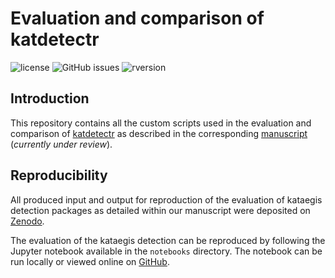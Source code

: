 # Evaluation and comparison of katdetectr

![license](https://img.shields.io/badge/license-GPL--3-blue.svg) ![GitHub issues](https://img.shields.io/github/issues/ErasmusMC-CCBC/katdetectr.svg) ![rversion](https://img.shields.io/badge/R%20version-%3E4.1.0-lightgrey.svg)

## Introduction

This repository contains all the custom scripts used in the evaluation and comparison of [katdetectr](https://github.com/ErasmusMC-CCBC/katdetectr/) as described in the corresponding [manuscript](https://www.biorxiv.org/content/10.1101/2022.07.11.499364v3) (*currently under review*).

## Reproducibility

All produced input and output for reproduction of the evaluation of kataegis detection packages as detailed within our manuscript were deposited on [Zenodo](https://doi.org/10.5281/zenodo.6810477).

The evaluation of the kataegis detection can be reproduced by following the Jupyter notebook available in the `notebooks` directory. The notebook can be run locally or viewed online on [GitHub](https://github.com/ErasmusMC-CCBC/evaluation_katdetectr/blob/main/notebooks/1.EvaluatePackages.ipynb).